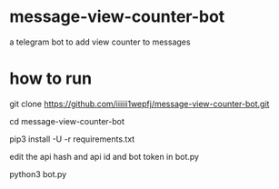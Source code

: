 # message-view-counter-bot
a telegram bot to add view counter to messages

# how to run
 
 git clone https://github.com/iiiiii1wepfj/message-view-counter-bot.git
 
 cd message-view-counter-bot
 
 pip3 install -U -r requirements.txt
 
 edit the api hash and api id and bot token in bot.py
 
python3 bot.py


